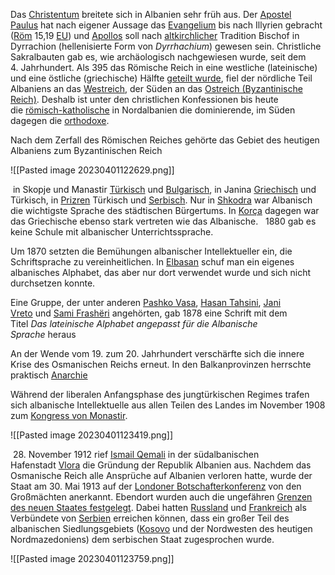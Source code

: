 Das [Christentum](https://de.wikipedia.org/wiki/Christentum "Christentum") breitete sich in Albanien sehr früh aus. Der [Apostel Paulus](https://de.wikipedia.org/wiki/Paulus_von_Tarsus "Paulus von Tarsus") hat nach eigener Aussage das [Evangelium](https://de.wikipedia.org/wiki/Evangelium_(Buch) "Evangelium (Buch)") bis nach Illyrien gebracht ([Röm](https://de.wikipedia.org/wiki/Brief_des_Paulus_an_die_R%C3%B6mer "Brief des Paulus an die Römer") 15,19 [EU](https://www.bibleserver.com/EU/R%C3%B6m15%2C19)) und [Apollos](https://de.wikipedia.org/wiki/Apollos "Apollos") soll nach [altkirchlicher](https://de.wikipedia.org/wiki/Alte_Kirche "Alte Kirche") Tradition Bischof in Dyrrachion (hellenisierte Form von _Dyrrhachium_) gewesen sein. Christliche Sakralbauten gab es, wie archäologisch nachgewiesen wurde, seit dem 4. Jahrhundert. Als 395 das Römische Reich in eine westliche (lateinische) und eine östliche (griechische) Hälfte [geteilt wurde](https://de.wikipedia.org/wiki/Reichsteilung_von_395 "Reichsteilung von 395"), fiel der nördliche Teil Albaniens an das [Westreich](https://de.wikipedia.org/wiki/Westr%C3%B6misches_Reich "Weströmisches Reich"), der Süden an das [Ostreich (Byzantinische Reich)](https://de.wikipedia.org/wiki/Byzantinisches_Reich "Byzantinisches Reich"). Deshalb ist unter den christlichen Konfessionen bis heute die [römisch-katholische](https://de.wikipedia.org/wiki/R%C3%B6misch-katholische_Kirche "Römisch-katholische Kirche") in Nordalbanien die dominierende, im Süden dagegen die [orthodoxe](https://de.wikipedia.org/wiki/Orthodoxe_Kirchen "Orthodoxe Kirchen").

Nach dem Zerfall des Römischen Reiches gehörte das Gebiet des heutigen Albaniens zum Byzantinischen Reich

![[Pasted image 20230401122629.png]]


 in Skopje und Manastir [Türkisch](https://de.wikipedia.org/wiki/T%C3%BCrkische_Sprache "Türkische Sprache") und [Bulgarisch](https://de.wikipedia.org/wiki/Bulgarische_Sprache "Bulgarische Sprache"), in Janina [Griechisch](https://de.wikipedia.org/wiki/Griechische_Sprache "Griechische Sprache") und Türkisch, in [Prizren](https://de.wikipedia.org/wiki/Prizren "Prizren") Türkisch und [Serbisch](https://de.wikipedia.org/wiki/Serbische_Sprache "Serbische Sprache"). Nur in [Shkodra](https://de.wikipedia.org/wiki/Shkodra "Shkodra") war Albanisch die wichtigste Sprache des städtischen Bürgertums. In [Korça](https://de.wikipedia.org/wiki/Kor%C3%A7a "Korça") dagegen war das Griechische ebenso stark vertreten wie das Albanische.
 
1880 gab es keine Schule mit albanischer Unterrichtssprache.

Um 1870 setzten die Bemühungen albanischer Intellektueller ein, die Schriftsprache zu vereinheitlichen. In [Elbasan](https://de.wikipedia.org/wiki/Elbasan "Elbasan") schuf man ein eigenes albanisches Alphabet, das aber nur dort verwendet wurde und sich nicht durchsetzen konnte.

Eine Gruppe, der unter anderen [Pashko Vasa](https://de.wikipedia.org/wiki/Pashko_Vasa "Pashko Vasa"), [Hasan Tahsini](https://de.wikipedia.org/wiki/Hasan_Tahsini "Hasan Tahsini"), [Jani Vreto](https://de.wikipedia.org/w/index.php?title=Jani_Vreto&action=edit&redlink=1 "Jani Vreto (Seite nicht vorhanden)") und [Sami Frashëri](https://de.wikipedia.org/wiki/Sami_Frash%C3%ABri "Sami Frashëri") angehörten, gab 1878 eine Schrift mit dem Titel _Das lateinische Alphabet angepasst für die Albanische Sprache_ heraus

An der Wende vom 19. zum 20. Jahrhundert verschärfte sich die innere Krise des Osmanischen Reichs erneut. In den Balkanprovinzen herrschte praktisch [Anarchie](https://de.wikipedia.org/wiki/Anarchie "Anarchie")


Während der liberalen Anfangsphase des jungtürkischen Regimes trafen sich albanische Intellektuelle aus allen Teilen des Landes im November 1908 zum [Kongress von Monastir](https://de.wikipedia.org/wiki/Kongress_von_Monastir "Kongress von Monastir").

![[Pasted image 20230401123419.png]]



 28. November 1912 rief [Ismail Qemali](https://de.wikipedia.org/wiki/Ismail_Qemali "Ismail Qemali") in der südalbanischen Hafenstadt [Vlora](https://de.wikipedia.org/wiki/Vlora "Vlora") die Gründung der Republik Albanien aus. Nachdem das Osmanische Reich alle Ansprüche auf Albanien verloren hatte, wurde der Staat am 30. Mai 1913 auf der [Londoner Botschafterkonferenz](https://de.wikipedia.org/wiki/Londoner_Vertrag_(1913) "Londoner Vertrag (1913)") von den Großmächten anerkannt. Ebendort wurden auch die ungefähren [Grenzen des neuen Staates festgelegt](https://de.wikipedia.org/wiki/Festlegung_der_albanischen_Grenze "Festlegung der albanischen Grenze"). Dabei hatten [Russland](https://de.wikipedia.org/wiki/Russland "Russland") und [Frankreich](https://de.wikipedia.org/wiki/Frankreich "Frankreich") als Verbündete von [Serbien](https://de.wikipedia.org/wiki/Serbien "Serbien") erreichen können, dass ein großer Teil des albanischen Siedlungsgebiets ([Kosovo](https://de.wikipedia.org/wiki/Kosovo "Kosovo") und der Nordwesten des heutigen Nordmazedoniens) dem serbischen Staat zugesprochen wurde.


![[Pasted image 20230401123759.png]]